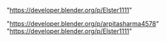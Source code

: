 "https://developer.blender.org/p/Elster1111"
 
"https://developer.blender.org/p/arpitasharma4578"
"https://developer.blender.org/p/Elster1111"
 
